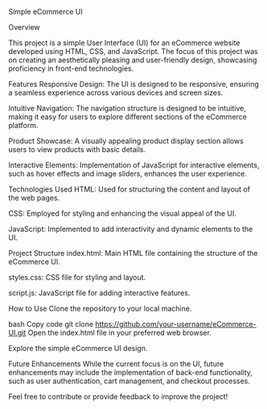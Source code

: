 Simple eCommerce UI

Overview

This project is a simple User Interface (UI) for an eCommerce website developed using HTML, CSS, and JavaScript. The focus of this project was on creating an aesthetically pleasing and user-friendly design, showcasing proficiency in front-end technologies.

Features
Responsive Design: The UI is designed to be responsive, ensuring a seamless experience across various devices and screen sizes.

Intuitive Navigation: The navigation structure is designed to be intuitive, making it easy for users to explore different sections of the eCommerce platform.

Product Showcase: A visually appealing product display section allows users to view products with basic details.

Interactive Elements: Implementation of JavaScript for interactive elements, such as hover effects and image sliders, enhances the user experience.

Technologies Used
HTML: Used for structuring the content and layout of the web pages.

CSS: Employed for styling and enhancing the visual appeal of the UI.

JavaScript: Implemented to add interactivity and dynamic elements to the UI.

Project Structure
index.html: Main HTML file containing the structure of the eCommerce UI.

styles.css: CSS file for styling and layout.

script.js: JavaScript file for adding interactive features.

How to Use
Clone the repository to your local machine.

bash
Copy code
git clone https://github.com/your-username/eCommerce-UI.git
Open the index.html file in your preferred web browser.

Explore the simple eCommerce UI design.

Future Enhancements
While the current focus is on the UI, future enhancements may include the implementation of back-end functionality, such as user authentication, cart management, and checkout processes.

Feel free to contribute or provide feedback to improve the project!

